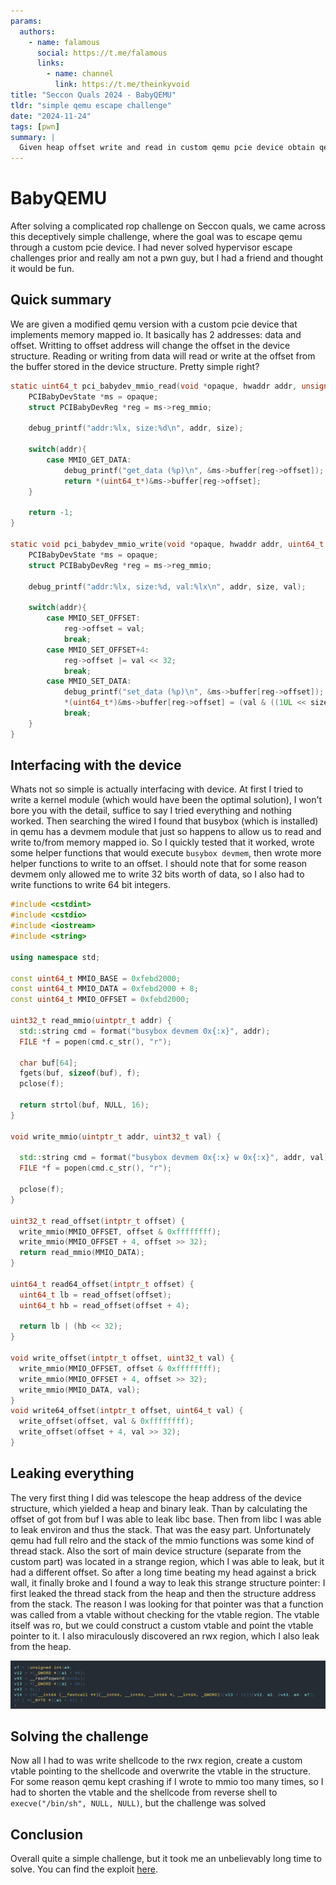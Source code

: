 ```yaml
---
params:
  authors:
    - name: falamous
      social: https://t.me/falamous
      links:
        - name: channel
          link: https://t.me/theinkyvoid
title: "Seccon Quals 2024 - BabyQEMU"
tldr: "simple qemu escape challenge"
date: "2024-11-24"
tags: [pwn]
summary: |
  Given heap offset write and read in custom qemu pcie device obtain qemu escape.
---
```


# BabyQEMU

After solving a complicated rop challenge on Seccon quals, we came across this deceptively simple challenge, where the goal was to escape qemu through a custom pcie device. I had never solved hypervisor escape challenges prior and really am not a pwn guy, but I had a friend and thought it would be fun.

## Quick summary

We are given a modified qemu version with a custom pcie device that implements memory mapped io. It basically has 2 addresses: data and offset. Writting to offset address will change the offset in the device structure. Reading or writing from data will read or write at the offset from the buffer stored in the device structure. Pretty simple right?

```c
static uint64_t pci_babydev_mmio_read(void *opaque, hwaddr addr, unsigned size) {
	PCIBabyDevState *ms = opaque;
	struct PCIBabyDevReg *reg = ms->reg_mmio;

	debug_printf("addr:%lx, size:%d\n", addr, size);

	switch(addr){
		case MMIO_GET_DATA:
			debug_printf("get_data (%p)\n", &ms->buffer[reg->offset]);
			return *(uint64_t*)&ms->buffer[reg->offset];
	}

	return -1;
}

static void pci_babydev_mmio_write(void *opaque, hwaddr addr, uint64_t val, unsigned size) {
	PCIBabyDevState *ms = opaque;
	struct PCIBabyDevReg *reg = ms->reg_mmio;

	debug_printf("addr:%lx, size:%d, val:%lx\n", addr, size, val);

	switch(addr){
		case MMIO_SET_OFFSET:
			reg->offset = val;
			break;
		case MMIO_SET_OFFSET+4:
			reg->offset |= val << 32;
			break;
		case MMIO_SET_DATA:
			debug_printf("set_data (%p)\n", &ms->buffer[reg->offset]);
			*(uint64_t*)&ms->buffer[reg->offset] = (val & ((1UL << size*8) - 1)) | (*(uint64_t*)&ms->buffer[reg->offset] & ~((1UL << size*8) - 1));
			break;
	}
}
```

## Interfacing with the device

Whats not so simple is actually interfacing with device. At first I tried to write a kernel module (which would have been the optimal solution), I won't bore you with the detail, suffice to say I tried everything and nothing worked. Then searching the wired I found that busybox (which is installed) in qemu has a devmem module that just so happens to allow us to read and write to/from memory mapped io. So I quickly tested that it worked, wrote some helper functions that would execute `busybox devmem`, then wrote more helper functions to write to an offset. I should note that for some reason devmem only allowed me to write 32 bits worth of data, so I also had to write functions to write 64 bit integers.

```c++
#include <cstdint>
#include <cstdio>
#include <iostream>
#include <string>

using namespace std;

const uint64_t MMIO_BASE = 0xfebd2000;
const uint64_t MMIO_DATA = 0xfebd2000 + 8;
const uint64_t MMIO_OFFSET = 0xfebd2000;

uint32_t read_mmio(uintptr_t addr) {
  std::string cmd = format("busybox devmem 0x{:x}", addr);
  FILE *f = popen(cmd.c_str(), "r");

  char buf[64];
  fgets(buf, sizeof(buf), f);
  pclose(f);

  return strtol(buf, NULL, 16);
}

void write_mmio(uintptr_t addr, uint32_t val) {

  std::string cmd = format("busybox devmem 0x{:x} w 0x{:x}", addr, val);
  FILE *f = popen(cmd.c_str(), "r");

  pclose(f);
}

uint32_t read_offset(intptr_t offset) {
  write_mmio(MMIO_OFFSET, offset & 0xffffffff);
  write_mmio(MMIO_OFFSET + 4, offset >> 32);
  return read_mmio(MMIO_DATA);
}

uint64_t read64_offset(intptr_t offset) {
  uint64_t lb = read_offset(offset);
  uint64_t hb = read_offset(offset + 4);

  return lb | (hb << 32);
}

void write_offset(intptr_t offset, uint32_t val) {
  write_mmio(MMIO_OFFSET, offset & 0xffffffff);
  write_mmio(MMIO_OFFSET + 4, offset >> 32);
  write_mmio(MMIO_DATA, val);
}
void write64_offset(intptr_t offset, uint64_t val) {
  write_offset(offset, val & 0xffffffff);
  write_offset(offset + 4, val >> 32);
}
```

## Leaking everything

The very first thing I did was telescope the heap address of the device structure, which yielded a heap and binary leak. Than by calculating the offset of got from buf I was able to leak libc base. Then from libc I was able to leak environ and thus the stack. That was the easy part. Unfortunately qemu had full relro and the stack of the mmio functions was some kind of thread stack. Also the sort of main device structure (separate from the custom part) was located in a strange region, which I was able to leak, but it had a different offset. So after a long time beating my head against a brick wall, it finally broke and I found a way to leak this strange structure pointer: I first leaked the thread stack from the heap and then the structure address from the stack. The reason I was looking for that pointer was that a function was called from a vtable without checking for the vtable region. The vtable itself was ro, but we could construct a custom vtable and point the vtable pointer to it. I also miraculously discovered an rwx region, which I also leak from the heap.

![vtable](vtable.png)

## Solving the challenge

Now all I had to was write shellcode to the rwx region, create a custom vtable pointing to the shellcode and overwrite the vtable in the structure. For some reason qemu kept crashing if I wrote to mmio too many times, so I had to shorten the vtable and the shellcode from reverse shell to `execve("/bin/sh", NULL, NULL)`, but the challenge was solved

## Conclusion

Overall quite a simple challenge, but it took me an unbelievably long time to solve. You can find the exploit [here](exploit.cc).
